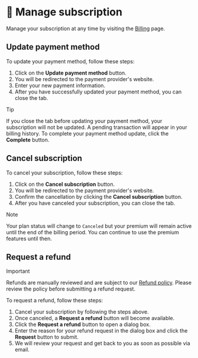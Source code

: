 # 🔧 Manage subscription

Manage your subscription at any time by visiting the <a href="/app/premium/billing" target="_blank">Billing</a> page.

## Update payment method

To update your payment method, follow these steps:

1. Click on the **Update payment method** button.
2. You will be redirected to the payment provider's website.
3. Enter your new payment information.
4. After you have successfully updated your payment method, you can close the tab.

> [!TIP]
> If you close the tab before updating your payment method, your subscription will not be updated. A pending transaction will appear in your billing history. To complete your payment method update, click the **Complete** button.

## Cancel subscription

To cancel your subscription, follow these steps:

1. Click on the **Cancel subscription** button.
2. You will be redirected to the payment provider's website.
3. Confirm the cancellation by clicking the **Cancel subscription** button.
4. After you have canceled your subscription, you can close the tab.

> [!NOTE]
> Your plan status will change to `Canceled` but your premium will remain active until the end of the billing period. You can continue to use the premium features until then.

## Request a refund

> [!IMPORTANT]
> Refunds are manually reviewed and are subject to our <a href="/legal/refund" target="_blank">Refund policy</a>. Please review the policy before submitting a refund request.

To request a refund, follow these steps:

1. Cancel your subscription by following the steps above.
2. Once canceled, a **Request a refund** button will become available.
3. Click the **Request a refund** button to open a dialog box.
4. Enter the reason for your refund request in the dialog box and click the **Request** button to submit.
5. We will review your request and get back to you as soon as possible via email.
